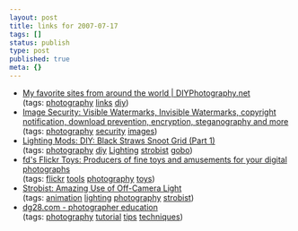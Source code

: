 ```yaml
---
layout: post
title: links for 2007-07-17
tags: []
status: publish
type: post
published: true
meta: {}
---
```

<ul class="delicious">
	<li>
		<div class="delicious-link"><a href="http://www.diyphotography.net/my_favorite_sites_from_around_the_world">My favorite sites from around the world | DIYPhotography.net</a></div>
		<div class="delicious-tags">(tags: <a href="http://del.icio.us/markmorga/photography">photography</a> <a href="http://del.icio.us/markmorga/links">links</a> <a href="http://del.icio.us/markmorga/diy">diy</a>)</div>
	</li>
	<li>
		<div class="delicious-link"><a href="http://www.riecks.com/security/index.html">Image Security: Visible Watermarks, Invisible Watermarks, copyright notification, download prevention, encryption, steganography and more</a></div>
		<div class="delicious-tags">(tags: <a href="http://del.icio.us/markmorga/photography">photography</a> <a href="http://del.icio.us/markmorga/security">security</a> <a href="http://del.icio.us/markmorga/images">images</a>)</div>
	</li>
	<li>
		<div class="delicious-link"><a href="http://lightingmods.blogspot.com/2007/06/diy-black-straws-snoot-grid-part-1.html">Lighting Mods: DIY: Black Straws Snoot Grid (Part 1)</a></div>
		<div class="delicious-tags">(tags: <a href="http://del.icio.us/markmorga/photography">photography</a> <a href="http://del.icio.us/markmorga/diy">diy</a> <a href="http://del.icio.us/markmorga/Lighting">Lighting</a> <a href="http://del.icio.us/markmorga/strobist">strobist</a> <a href="http://del.icio.us/markmorga/gobo">gobo</a>)</div>
	</li>
	<li>
		<div class="delicious-link"><a href="http://bighugelabs.com/flickr/">fd's Flickr Toys: Producers of fine toys and amusements for your digital photographs</a></div>
		<div class="delicious-tags">(tags: <a href="http://del.icio.us/markmorga/flickr">flickr</a> <a href="http://del.icio.us/markmorga/tools">tools</a> <a href="http://del.icio.us/markmorga/photography">photography</a> <a href="http://del.icio.us/markmorga/toys">toys</a>)</div>
	</li>
	<li>
		<div class="delicious-link"><a href="http://strobist.blogspot.com/2007/07/amazing-use-of-off-camera-light.html">Strobist: Amazing Use of Off-Camera Light</a></div>
		<div class="delicious-tags">(tags: <a href="http://del.icio.us/markmorga/animation">animation</a> <a href="http://del.icio.us/markmorga/lighting">lighting</a> <a href="http://del.icio.us/markmorga/photography">photography</a> <a href="http://del.icio.us/markmorga/strobist">strobist</a>)</div>
	</li>
	<li>
		<div class="delicious-link"><a href="http://www.dg28.com/">dg28.com - photographer education</a></div>
		<div class="delicious-tags">(tags: <a href="http://del.icio.us/markmorga/photography">photography</a> <a href="http://del.icio.us/markmorga/tutorial">tutorial</a> <a href="http://del.icio.us/markmorga/tips">tips</a> <a href="http://del.icio.us/markmorga/techniques">techniques</a>)</div>
	</li>
</ul>
